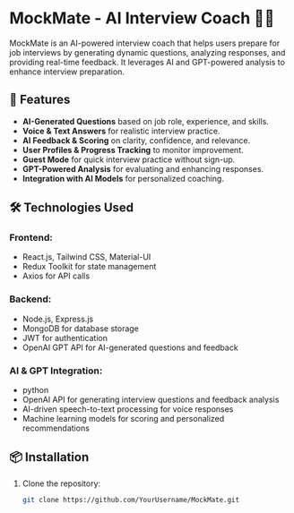 # MockMate - AI Interview Coach 🎤🤖  

MockMate is an AI-powered interview coach that helps users prepare for job interviews by generating dynamic questions, analyzing responses, and providing real-time feedback. It leverages AI and GPT-powered analysis to enhance interview preparation.  

## 🚀 Features  

- **AI-Generated Questions** based on job role, experience, and skills.  
- **Voice & Text Answers** for realistic interview practice.  
- **AI Feedback & Scoring** on clarity, confidence, and relevance.  
- **User Profiles & Progress Tracking** to monitor improvement.  
- **Guest Mode** for quick interview practice without sign-up.  
- **GPT-Powered Analysis** for evaluating and enhancing responses.  
- **Integration with AI Models** for personalized coaching.  

## 🛠️ Technologies Used  

### **Frontend:**  

- React.js, Tailwind CSS, Material-UI  
- Redux Toolkit for state management  
- Axios for API calls  


### **Backend:**  

- Node.js, Express.js  
- MongoDB for database storage  
- JWT for authentication  
- OpenAI GPT API for AI-generated questions and feedback  

### **AI & GPT Integration:**  

- python 
- OpenAI API for generating interview questions and feedback analysis  
- AI-driven speech-to-text processing for voice responses  
- Machine learning models for scoring and personalized recommendations  

## 📦 Installation  

1. Clone the repository:  

   ```bash
   git clone https://github.com/YourUsername/MockMate.git

